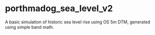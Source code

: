 # porthmadog_sea_level_v2

A basic simulation of historic sea level rise using OS 5m DTM, generated using simple band math.
